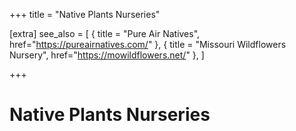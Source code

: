 +++
title = "Native Plants Nurseries"

[extra]
see_also = [
  { title = "Pure Air Natives", href="https://pureairnatives.com/" },
  { title = "Missouri Wildflowers Nursery", href="https://mowildflowers.net/" },
]

+++

# Native Plants Nurseries
